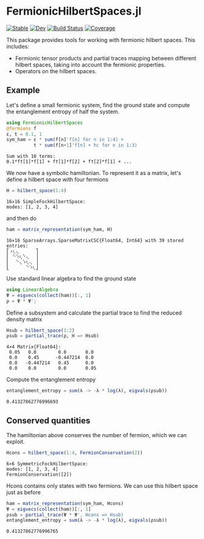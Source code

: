 # FermionicHilbertSpaces.jl

[![Stable](https://img.shields.io/badge/docs-stable-blue.svg)](https://cvsvensson.github.io/FermionicHilbertSpaces.jl/stable/)
[![Dev](https://img.shields.io/badge/docs-dev-blue.svg)](https://cvsvensson.github.io/FermionicHilbertSpaces.jl/dev/)
[![Build Status](https://github.com/cvsvensson/FermionicHilbertSpaces.jl/actions/workflows/CI.yml/badge.svg?branch=main)](https://github.com/cvsvensson/FermionicHilbertSpaces.jl/actions/workflows/CI.yml?query=branch%3Amain)
[![Coverage](https://codecov.io/gh/cvsvensson/FermionicHilbertSpaces.jl/branch/main/graph/badge.svg)](https://codecov.io/gh/cvsvensson/FermionicHilbertSpaces.jl)

This package provides tools for working with fermionic hilbert spaces. This includes:
- Fermionic tensor products and partial traces mapping between different hilbert spaces, taking into account the fermionic properties.
- Operators on the hilbert spaces.

## Example
Let's define a small fermionic system, find the ground state and compute the entanglement entropy of half the system.

````julia
using FermionicHilbertSpaces
@fermions f
ε, t = 0.1, 1
sym_ham = ε * sum(f[n]'f[n] for n in 1:4) +
          t * sum(f[n+1]'f[n] + hc for n in 1:3)
````

````
Sum with 10 terms: 
0.1*f†[1]*f[1] + f†[1]*f[2] + f†[2]*f[1] + ...
````

We now have a symbolic hamiltonian. To represent it as a matrix, let's define a hilbert space with four fermions

````julia
H = hilbert_space(1:4)
````

````
16⨯16 SimpleFockHilbertSpace:
modes: [1, 2, 3, 4]
````

and then do

````julia
ham = matrix_representation(sym_ham, H)
````

````
16×16 SparseArrays.SparseMatrixCSC{Float64, Int64} with 39 stored entries:
⎡⠰⢆⢄⠀⠀⠀⠀⠀⎤
⎢⠀⠑⠱⢆⠑⢄⠀⠀⎥
⎢⠀⠀⠑⢄⠱⢆⢄⠀⎥
⎣⠀⠀⠀⠀⠀⠑⠱⢆⎦
````

Use standard linear algebra to find the ground state

````julia
using LinearAlgebra
Ψ = eigvecs(collect(ham))[:, 1]
ρ = Ψ * Ψ';
````

Define a subsystem and calculate the partial trace to find the reduced density matrix

````julia
Hsub = hilbert_space(1:2)
ρsub = partial_trace(ρ, H => Hsub)
````

````
4×4 Matrix{Float64}:
 0.05   0.0        0.0       0.0
 0.0    0.45      -0.447214  0.0
 0.0   -0.447214   0.45      0.0
 0.0    0.0        0.0       0.05
````

Compute the entanglement entropy

````julia
entanglement_entropy = sum(λ -> -λ * log(λ), eigvals(ρsub))
````

````
0.41327862776996693
````

## Conserved quantities
The hamiltonian above conserves the number of fermion, which we can exploit.

````julia
Hcons = hilbert_space(1:4, FermionConservation(2))
````

````
6⨯6 SymmetricFockHilbertSpace:
modes: [1, 2, 3, 4]
FermionConservation([2])
````

Hcons contains only states with two fermions. We can use this hilbert space just as before

````julia
ham = matrix_representation(sym_ham, Hcons)
Ψ = eigvecs(collect(ham))[:, 1]
ρsub = partial_trace(Ψ * Ψ', Hcons => Hsub)
entanglement_entropy = sum(λ -> -λ * log(λ), eigvals(ρsub))
````

````
0.41327862776996765
````

